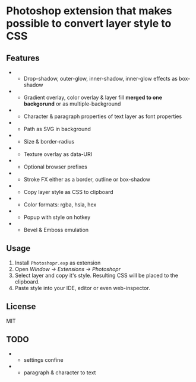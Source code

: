 # Photoshop extension that makes possible to convert layer style to CSS
## Features
* - Drop-shadow, outer-glow, inner-shadow, inner-glow effects as box-shadow
* - Gradient overlay, color overlay & layer fill **merged to one backgorund** or as multiple-background
* - Character & paragraph properties of text layer as font properties
* - Path as SVG in background
* - Size & border-radius
* - Texture overlay as data-URI
* - Optional browser prefixes
* - Stroke FX either as a border, outline or box-shadow
* - Copy layer style as CSS to clipboard
* - Color formats: rgba, hsla, hex
* - Popup with style on hotkey
* - Bevel & Emboss emulation

## Usage
1. Install `Photoshopr.exp` as extension
2. Open _Window → Extensions → Photoshopr_
3. Select layer and copy it's style. Resulting CSS will be placed to the clipboard.
4. Paste style into your IDE, editor or even web-inspector.

## License
MIT

## TODO
* - settings confine
* - paragraph & character to text
